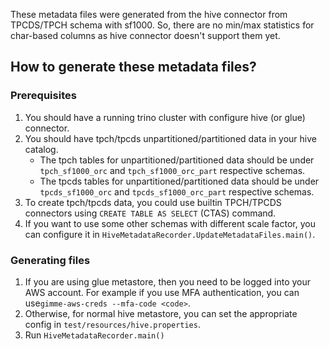 These metadata files were generated from the hive connector from TPCDS/TPCH schema with sf1000.
So, there are no min/max statistics for char-based columns as hive connector doesn't support them yet.

## How to generate these metadata files?

### Prerequisites
1. You should have a running trino cluster with configure hive (or glue) connector.
2. You should have tpch/tpcds unpartitioned/partitioned data in your hive catalog.
    - The tpch tables for unpartitioned/partitioned data should be under `tpch_sf1000_orc` and `tpch_sf1000_orc_part` respective schemas.
    - The tpcds tables for unpartitioned/partitioned data should be under `tpcds_sf1000_orc` and `tpcds_sf1000_orc_part` respective schemas.
3. To create tpch/tpcds data, you could use builtin TPCH/TPCDS connectors using `CREATE TABLE AS SELECT` (CTAS) command.
4. If you want to use some other schemas with different scale factor, you can configure it in
   `HiveMetadataRecorder.UpdateMetadataFiles.main()`.

### Generating files
1. If you are using glue metastore, then you need to be logged into your AWS account. For example if you use 
   MFA authentication, you can use`gimme-aws-creds --mfa-code <code>`.
2. Otherwise, for normal hive metastore, you can set the appropriate config in `test/resources/hive.properties`.
2. Run `HiveMetadataRecorder.main()`
